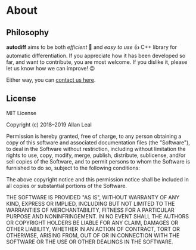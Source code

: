 # About

## Philosophy

**autodiff** aims to be both *efficient* :rocket: and *easy to use* :+1: C++
library for automatic differentiation. If you appreciate how it has been
developed so far, and want to contribute, you are most welcome. If you dislike
it, please let us know how we can improve! :wink:

Either way, you can [contact us here][issues].

## License

MIT License

Copyright (c) 2018–2019 Allan Leal

Permission is hereby granted, free of charge, to any person obtaining a copy
of this software and associated documentation files (the "Software"), to deal
in the Software without restriction, including without limitation the rights
to use, copy, modify, merge, publish, distribute, sublicense, and/or sell
copies of the Software, and to permit persons to whom the Software is
furnished to do so, subject to the following conditions:

The above copyright notice and this permission notice shall be included in all
copies or substantial portions of the Software.

THE SOFTWARE IS PROVIDED "AS IS", WITHOUT WARRANTY OF ANY KIND, EXPRESS OR
IMPLIED, INCLUDING BUT NOT LIMITED TO THE WARRANTIES OF MERCHANTABILITY,
FITNESS FOR A PARTICULAR PURPOSE AND NONINFRINGEMENT. IN NO EVENT SHALL THE
AUTHORS OR COPYRIGHT HOLDERS BE LIABLE FOR ANY CLAIM, DAMAGES OR OTHER
LIABILITY, WHETHER IN AN ACTION OF CONTRACT, TORT OR OTHERWISE, ARISING FROM,
OUT OF OR IN CONNECTION WITH THE SOFTWARE OR THE USE OR OTHER DEALINGS IN THE
SOFTWARE.


[issues]: https://github.com/autodiff/autodiff/issues/new
